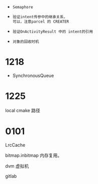 - ```
  Semaphore
  ```

- ```java
  验证intent传参中的继承关系，
  可以，注意parcel 的 CREATER
  ```

- ```java
  验证OnActivityResult 中的 intent的引用
  ```

- ```java
  对象的回收时机
  ```




# 1218

- SynchronousQueue



# 1225

local cmake 路径



# 0101

LrcCache

bitmap.inbitmap 内存复用。

dvm 虚拟机

gitlab